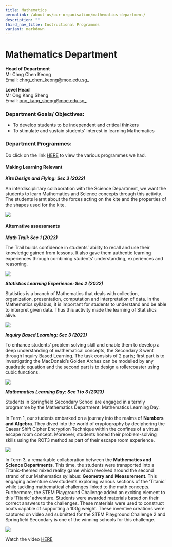 ```yaml
---
title: Mathematics
permalink: /about-us/our-organisation/mathematics-department/
description: ""
third_nav_title: Instructional Programmes
variant: markdown
---
```

# **Mathematics Department**

**Head of Department**  
Mr Chng Chen Keong    
Email:&nbsp;[chng_chen_keong@moe.edu.sg_](mailto:chng_chen_keong@moe.edu.sg)

**Level Head**     
Mr Ong Kang Sheng  
Email:&nbsp;[ong_kang_sheng@moe.edu.sg_](mailto:ong_kang_sheng@moe.edu.sg)

### Department Goals/ Objectives:  

* To develop students to be independent and critical thinkers    
* To stimulate and sustain students' interest in learning Mathematics




### Department Programmes:

Do click on the link [HERE](https://youtu.be/Yvq3I4hFBDE) to view the various programmes we had.


#### Making Learning Relevant


***Kite Design and Flying: Sec 3 (2022)***

An interdisciplinary collaboration with the Science Department, we want the students to learn Mathematics and Science concepts through this activity. The students learnt about the forces acting on the kite and the properties of the shapes used for the kite.

![](/images/kitefly1.jpg)


#### Alternative assessments

***Math Trail: Sec 1 (2023)***

The Trail builds confidence in students’ ability to recall and use their knowledge gained from lessons. It also gave them authentic learning experiences through combining students’ understanding, experiences and reasoning. 

![](/images/mathtrail1.jpg)


***Statistics Learning Experience: Sec 2 (2022)***

Statistics is a branch of Mathematics that deals with collection, organization, presentation, computation and interpretation of data. In the Mathematics syllabus, it is important for students to understand and be able to interpret given data. Thus this activity made the learning of Statistics alive.

![](/images/mathtrail2.jpg)



***Inquiry Based Learning: Sec 3 (2023)***

To enhance students’ problem solving skill and enable them to develop a deep understanding of mathematical concepts, the Secondary 3 went through Inquiry Based Learning. The task consists of 2 parts; first part is to investigating the MacDonald’s Golden Arches can be modelled by any quadratic equation and the second part is to design a rollercoaster using cubic functions.

![](/images/mathtrail3.jpg)


***Mathematics Learning Day: Sec 1 to 3 (2023)***

Students in Springfield Secondary School are engaged in a termly programme by the Mathematics Department: Mathematics Learning Day. <br><br>
In Term 1, our students embarked on a journey into the realms of <b>Numbers and Algebra</b>. They dived into the world of cryptography by deciphering the Caesar Shift Cipher Encryption Technique within the confines of a virtual escape room concept. Moreover, students honed their problem-solving skills using the ROT3 method as part of their escape room experience.

![](/images/mathtrail4.jpg)


In Term 3, a remarkable collaboration between the <b>Mathematics and Science Departments</b>. This time, the students were transported into a Titanic-themed mixed reality game which revolved around the second strand of our Mathematics syllabus: <b>Geometry and Measurement</b>. This engaging adventure saw students exploring various sections of the ‘Titanic’ while tackling mathematical challenges linked to the math concepts. Furthermore, the STEM Playground Challenge added an exciting element to this ‘Titanic’ adventure. Students were awarded materials based on their correct answers to the challenges. These materials were used to construct boats capable of supporting a 100g weight. These inventive creations were captured on video and submitted for the STEM Playground Challenge 2 and Springfield Secondary is one of the winning schools for this challenge.


![](/images/mathtrail5.jpg)

Watch the video [HERE](https://www.youtube.com/watch?v=XWawfR1T2zo)